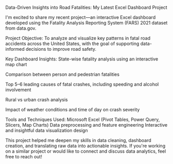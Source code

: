Data-Driven Insights into Road Fatalities: My Latest Excel Dashboard Project

I'm excited to share my recent project—an interactive Excel dashboard developed using the Fatality Analysis Reporting System (FARS) 2021 dataset from data.gov.


Project Objective:
 To analyze and visualize key patterns in fatal road accidents across the United States, with the goal of supporting data-informed decisions to improve road safety.


Key Dashboard Insights:
State-wise fatality analysis using an interactive map chart

Comparison between person and pedestrian fatalities

Top 5–6 leading causes of fatal crashes, including speeding and alcohol involvement

Rural vs urban crash analysis

Impact of weather conditions and time of day on crash severity


Tools and Techniques Used:
Microsoft Excel (Pivot Tables, Power Query, Slicers, Map Charts)
Data preprocessing and feature engineering
Interactive and insightful data visualization design


This project helped me deepen my skills in data cleaning, dashboard creation, and translating raw data into actionable insights.
If you're working on a similar project or would like to connect and discuss data analytics, feel free to reach out!
